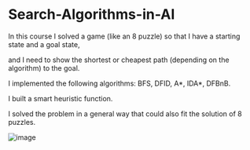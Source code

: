 # Search-Algorithms-in-AI

In this course I solved a game (like an 8 puzzle) so that I have a starting state and a goal state,

and I need to show the shortest or cheapest path (depending on the algorithm) to the goal.

I implemented the following algorithms: BFS, DFID, A*, IDA*, DFBnB.

I built a smart heuristic function.

I solved the problem in a general way that could also fit the solution of 8 puzzles.




![image](https://user-images.githubusercontent.com/57856087/187078994-993a053a-1402-41e1-ba5a-f6c49557ccb6.png)

